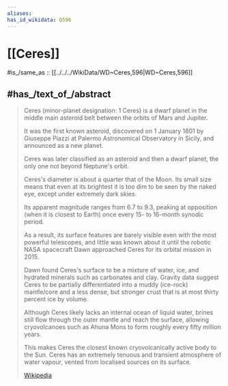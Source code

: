 ```yaml
---
aliases: 
has_id_wikidata: Q596
---
```


# [[Ceres]] 

#is_/same_as :: [[../../../WikiData/WD~Ceres,596|WD~Ceres,596]] 

## #has_/text_of_/abstract 

> Ceres (minor-planet designation: 1 Ceres) is a dwarf planet 
> in the middle main asteroid belt between the orbits of Mars and Jupiter. 
> 
> It was the first known asteroid, discovered on 1 January 1801 by Giuseppe Piazzi 
> at Palermo Astronomical Observatory in Sicily, and announced as a new planet. 
> 
> Ceres was later classified as an asteroid and then a dwarf planet, 
> the only one not beyond Neptune's orbit.
>
> Ceres's diameter is about a quarter that of the Moon. 
> Its small size means that even at its brightest it is too dim to be seen by the naked eye, 
> except under extremely dark skies. 
> 
> Its apparent magnitude ranges from 6.7 to 9.3, 
> peaking at opposition (when it is closest to Earth) once every 15- to 16-month synodic period. 
> 
> As a result, its surface features are barely visible even with the most powerful telescopes, 
> and little was known about it 
> until the robotic NASA spacecraft Dawn approached Ceres for its orbital mission in 2015.
>
> Dawn found Ceres's surface to be a mixture of water, ice, and hydrated minerals 
> such as carbonates and clay. 
> Gravity data suggest Ceres to be 
> partially differentiated into a muddy (ice-rock) mantle/core and a less dense, but stronger crust 
> that is at most thirty percent ice by volume. 
> 
> Although Ceres likely lacks an internal ocean of liquid water, 
> brines still flow through the outer mantle and reach the surface, 
> allowing cryovolcanoes such as Ahuna Mons to form roughly every fifty million years. 
> 
> This makes Ceres the closest known cryovolcanically active body to the Sun. 
> Ceres has an extremely tenuous and transient atmosphere of water vapour, 
> vented from localised sources on its surface.
>
> [Wikipedia](https://en.wikipedia.org/wiki/Ceres%20(dwarf%20planet)) 




